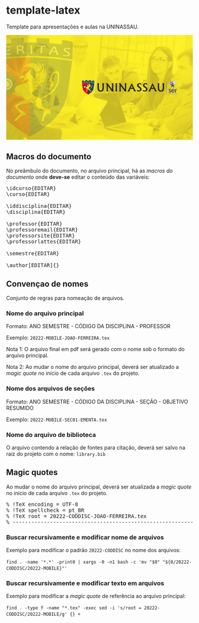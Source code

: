 # template-latex

Template para apresentações e aulas na UNINASSAU.

![Exemplo](20222-CODDISC-JOAO-FERREIRA.png)

## Macros do documento

No preâmbulo do documento, no arquivo principal, há as *macros do documento* onde **deve-se** editar o conteúdo das variáveis:

<pre>
\idcurso{EDITAR}
\curso{EDITAR}

\iddisciplina{EDITAR}
\disciplina{EDITAR}

\professor{EDITAR}
\professoremail{EDITAR}
\professorsite{EDITAR}
\professorlattes{EDITAR}

\semestre{EDITAR}

\author[EDITAR]{}
</pre>

## Convençao de nomes

Conjunto de regras para nomeação de arquivos.

### Nome do arquivo principal

Formato: ANO SEMESTRE - CÓDIGO DA DISCIPLINA - PROFESSOR

Exemplo: `20222-MOBILE-JOAO-FERREIRA.tex`

Nota 1: O arquivo final em pdf será gerado com o nome sob o formato do arquivo principal.

Nota 2: Ao mudar o nome do arquivo principal, deverá ser atualizado a *magic quote* no início de cada arquivo `.tex` do projeto.

### Nome dos arquivos de seções

Formato: ANO SEMESTRE - CÓDIGO DA DISCIPLINA - SEÇÃO - OBJETIVO RESUMIDO

Exemplo: `20222-MOBILE-SEC01-EMENTA.tex`

### Nome do arquivo de biblioteca

O arquivo contendo a relação de fontes para citação, deverá ser salvo na raiz do projeto com o nome: `library.bib`

## Magic quotes

Ao mudar o nome do arquivo principal, deverá ser atualizada a *magic quote* no início de cada arquivo `.tex` do projeto.

<pre>
% !TeX encoding = UTF-8
% !TeX spellcheck = pt_BR
% !TeX root = 20222-CODDISC-JOAO-FERREIRA.tex
% ------------------------------------------------------------------------------
</pre>

### Buscar recursivamente e modificar nome de arquivos

Exemplo para modificar o padrão `20222-CODDISC` no nome dos arquivos:

`find . -name '*.*' -print0 | xargs -0 -n1 bash -c 'mv "$0" "${0/20222-CODDISC/20222-MOBILE}"'`

### Buscar recursivamente e modificar texto em arquivos

Exemplo para modificar a *magic quote* de referência ao arquivo principal:

`find . -type f -name "*.tex" -exec sed -i 's/root = 20222-CODDISC/20222-MOBILE/g' {} +`
